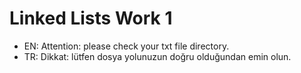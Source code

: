 # Linked Lists Work 1

- EN: Attention: please check your txt file directory.
- TR: Dikkat: lütfen dosya yolunuzun doğru olduğundan emin olun.